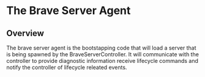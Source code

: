 # The Brave Server Agent #

## Overview ##

The brave server agent is the bootstapping code that will load a server that is being spawned by the
BraveServerController.  It will communicate with the controller to provide diagnostic information
receive lifecycle commands and notify the controller of lifecycle releated events.
